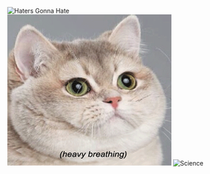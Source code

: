 ![Haters Gonna Hate](https://raw.githubusercontent.com/girldevelopitcincinnati/memehub/master/hatersgonnahate.gif)
![Heavy Breathing Cat](heavycat.gif)
![Science](http://www.reactiongifs.us/wp-content/uploads/2015/05/science_neil_degrasse_tyson.gif)
